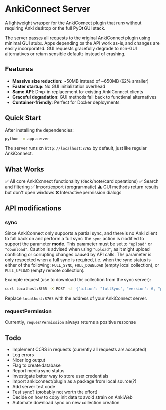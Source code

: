 # AnkiConnect Server

A lightweight wrapper for the AnkiConnect plugin that runs without requiring Anki desktop or the full PyQt GUI stack.

The server passes all requests to the original AnkiConnect plugin using minimal GUI stubs. Apps depending on the API work as-is, and changes are easily incorporated. GUI requests gracefully degrade to non-GUI alternatives or return sensible defaults instead of crashing.

## Features

- **Massive size reduction**: ~50MB instead of ~650MB (92% smaller)
- **Faster startup**: No GUI initialization overhead
- **Same API**: Drop-in replacement for existing AnkiConnect clients
- **Graceful degradation**: GUI methods fall back to functional alternatives
- **Container-friendly**: Perfect for Docker deployments

## Quick Start

After installing the dependencies:

```bash
python -m app.server
```

The server runs on `http://localhost:8765` by default, just like regular AnkiConnect.

## What Works

✅ All core AnkiConnect functionality (deck/note/card operations)
✅ Search and filtering
✅ Import/export (programmatic)
⚠️ GUI methods return results but don't open windows
❌ Interactive permission dialogs

## API modifications

### sync
Since AnkiConnect only supports a partial sync, and there is no Anki client to fall back on and perform a full sync, the `sync` action is modified to support the parameter **mode**. This parameter must be set to `"upload"` or `"download"`. Caution is advised when using `"upload"`, as it might upload conflicting or corrupting changes caused by API calls. The parameter is only respected when a full sync is required, i.e. when the sync status is either of the following: `FULL_SYNC`, `FULL_DOWNLOAD` (empty local collection), or `FULL_UPLOAD` (empty remote collection).

Example request (use to download the collection from the sync server):

```Bash
curl localhost:8765 -X POST -d '{"action": "fullSync", "version": 6, "params": {"mode": "download"}}'
```

Replace `localhost:8765` with the address of your AnkiConnect server.

### requestPermission
Currently, `requestPermission` always returns a positive response

## Todo

- Implement CORS in requests (currently all requests are accepted)
- Log errors
- Nicer log output
- Flag to create database
- Report media sync status
- Investigate better way to store user credentials
- Import ankiconnect/plugin as a package from local source(?)
- Add server test code
- Test sync? (probably not worth the effort)
- Decide on how to copy init data to avoid strain on AnkiWeb
- Automate download sync on new collection creation
